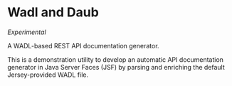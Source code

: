 # Wadl and Daub

_Experimental_

A WADL-based REST API documentation generator.

This is a demonstration utility to develop an automatic API documentation generator in Java Server Faces (JSF) by parsing and enriching the default Jersey-provided WADL file.
  
